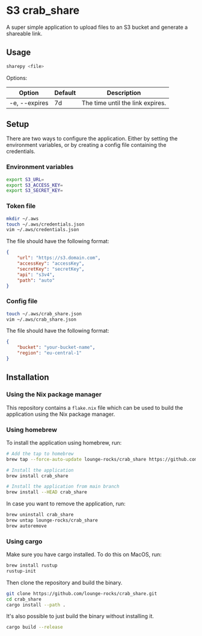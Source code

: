 # S3 crab_share

A super simple application to upload files to an S3 bucket and generate a shareable link.

## Usage

```bash
sharepy <file>
```

Options:

| Option        | Default | Description                      |
| ------------- | ------- | -------------------------------- |
| -e, --expires | 7d      | The time until the link expires. |

## Setup

There are two ways to configure the application. Either by setting the environment variables, or by creating a config file containing the credentials.

### Environment variables

```bash
export S3_URL=
export S3_ACCESS_KEY=
export S3_SECRET_KEY=
```

### Token file

```bash
mkdir ~/.aws
touch ~/.aws/credentials.json
vim ~/.aws/credentials.json
```

The file should have the following format:

```json
{
    "url": "https://s3.domain.com",
    "accessKey": "accessKey",
    "secretKey": "secretKey",
    "api": "s3v4",
    "path": "auto"
}
```

### Config file

```bash
touch ~/.aws/crab_share.json
vim ~/.aws/crab_share.json
```

The file should have the following format:

```json
{
    "bucket": "your-bucket-name",
    "region": "eu-central-1"
}
```

## Installation

### Using the Nix package manager

This repository contains a `flake.nix` file which can be used to build the application using the Nix package manager.

### Using homebrew

To install the application using homebrew, run:

```bash
# Add the tap to homebrew
brew tap --force-auto-update lounge-rocks/crab_share https://github.com/lounge-rocks/crab_share

# Install the application
brew install crab_share

# Install the application from main branch
brew install --HEAD crab_share 
```

In case you want to remove the application, run:

```bash
brew uninstall crab_share
brew untap lounge-rocks/crab_share
brew autoremove
```

### Using cargo

Make sure you have cargo installed.
To do this on MacOS, run:

```bash
brew install rustup
rustup-init
```

Then clone the repository and build the binary.

```bash
git clone https://github.com/lounge-rocks/crab_share.git
cd crab_share
cargo install --path .
```

It's also possible to just build the binary without installing it.

```bash
cargo build --release
```
